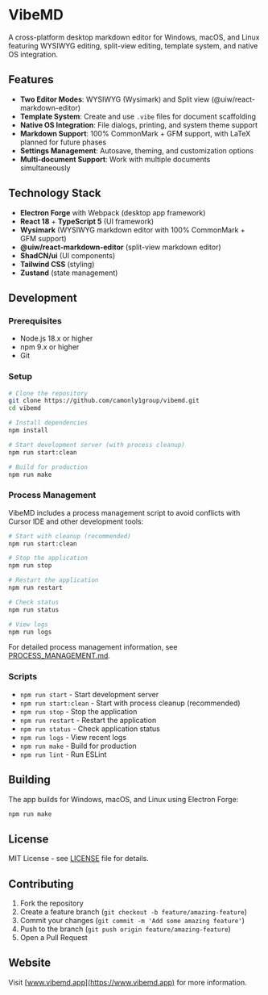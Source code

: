 # VibeMD

A cross-platform desktop markdown editor for Windows, macOS, and Linux featuring WYSIWYG editing, split-view editing, template system, and native OS integration.

## Features

- **Two Editor Modes**: WYSIWYG (Wysimark) and Split view (@uiw/react-markdown-editor)
- **Template System**: Create and use `.vibe` files for document scaffolding
- **Native OS Integration**: File dialogs, printing, and system theme support
- **Markdown Support**: 100% CommonMark + GFM support, with LaTeX planned for future phases
- **Settings Management**: Autosave, theming, and customization options
- **Multi-document Support**: Work with multiple documents simultaneously

## Technology Stack

- **Electron Forge** with Webpack (desktop app framework)
- **React 18** + **TypeScript 5** (UI framework)
- **Wysimark** (WYSIWYG markdown editor with 100% CommonMark + GFM support)
- **@uiw/react-markdown-editor** (split-view markdown editor)
- **ShadCN/ui** (UI components)
- **Tailwind CSS** (styling)
- **Zustand** (state management)

## Development

### Prerequisites

- Node.js 18.x or higher
- npm 9.x or higher
- Git

### Setup

```bash
# Clone the repository
git clone https://github.com/camonly1group/vibemd.git
cd vibemd

# Install dependencies
npm install

# Start development server (with process cleanup)
npm run start:clean

# Build for production
npm run make
```

### Process Management

VibeMD includes a process management script to avoid conflicts with Cursor IDE and other development tools:

```bash
# Start with cleanup (recommended)
npm run start:clean

# Stop the application
npm run stop

# Restart the application
npm run restart

# Check status
npm run status

# View logs
npm run logs
```

For detailed process management information, see [PROCESS_MANAGEMENT.md](./PROCESS_MANAGEMENT.md).

### Scripts

- `npm run start` - Start development server
- `npm run start:clean` - Start with process cleanup (recommended)
- `npm run stop` - Stop the application
- `npm run restart` - Restart the application
- `npm run status` - Check application status
- `npm run logs` - View recent logs
- `npm run make` - Build for production
- `npm run lint` - Run ESLint

## Building

The app builds for Windows, macOS, and Linux using Electron Forge:

```bash
npm run make
```

## License

MIT License - see [LICENSE](LICENSE) file for details.

## Contributing

1. Fork the repository
2. Create a feature branch (`git checkout -b feature/amazing-feature`)
3. Commit your changes (`git commit -m 'Add some amazing feature'`)
4. Push to the branch (`git push origin feature/amazing-feature`)
5. Open a Pull Request

## Website

Visit [www.vibemd.app](https://www.vibemd.app) for more information.
